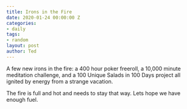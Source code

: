 ```yaml
---
title: Irons in the Fire
date: 2020-01-24 00:00:00 Z
categories:
- daily
tags:
- random
layout: post
author: Ted
---
```


A few new irons in the fire: a 400 hour poker freeroll, a 10,000 minute meditation challenge, and a 100 Unique Salads in 100 Days project all ignited by energy from a strange vacation.

The fire is full and hot and needs to stay that way. Lets hope we have enough fuel.
